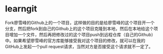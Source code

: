 # learngit

Fork廖雪峰的Github上的一个项目，这样做的目的是给廖雪峰的这个项目开一个分支，然后把fork到自己的Github上的这个项目克隆到本地，然后在本地给这个项目增加一个文件，然后再把修改过的这个项目push到远程仓库（自己的Github）中。如果希望廖雪峰的官方库能够接受我对这个项目的修改，就可以在我的GitHub上发起一个pull request请求，当然对方是否接受这个请求就不一定了。

